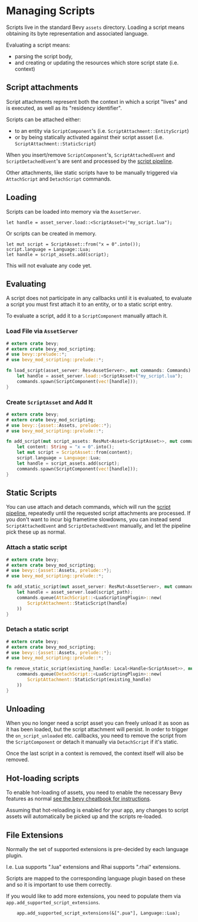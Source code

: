 # Managing Scripts

Scripts live in the standard Bevy `assets` directory. Loading a script means obtaining its byte representation and associated language.

Evaluating a script means:
- parsing the script body,
- and creating or updating the resources which store script state (i.e. context)

## Script attachments

Script attachments represent both the context in which a script "lives" and is executed, as well as its "residency identifier".

Scripts can be attached either:
- to an entity via `ScriptComponent`'s (i.e. `ScriptAttachment::EntityScript`)
- or by being statically activated against their script assset (i.e. `ScriptAttachment::StaticScript`)

When you insert/remove `ScriptComponent`'s, `ScriptAttachedEvent` and `ScriptDetachedEvent`'s are sent and processed by the [script pipeline](../ScriptPipeline/pipeline.md).

Other attachments, like static scripts have to be manually triggered via `AttachScript` and `DetachScript` commands.


## Loading 
Scripts can be loaded into memory via the `AssetServer`.
```rust,ignore
let handle = asset_server.load::<ScriptAsset>("my_script.lua");
```
Or scripts can be created in memory. 
```rust,ignore
let mut script = ScriptAsset::from("x = 0".into());
script.language = Language::Lua;
let handle = script_assets.add(script);
```
This will not evaluate any code yet. 

## Evaluating
A script does not participate in any callbacks until it is evaluated, to evaluate a script you must first attach it to an entity, or to a static script entry.

To evaluate a script, add it to a `ScriptComponent` manually attach it.

### Load File via `AssetServer`
```rust
# extern crate bevy;
# extern crate bevy_mod_scripting;
# use bevy::prelude::*;
# use bevy_mod_scripting::prelude::*;

fn load_script(asset_server: Res<AssetServer>, mut commands: Commands) {
    let handle = asset_server.load::<ScriptAsset>("my_script.lua");
    commands.spawn(ScriptComponent(vec![handle]));
}
```
### Create `ScriptAsset` and Add It
```rust
# extern crate bevy;
# extern crate bevy_mod_scripting;
# use bevy::{asset::Assets, prelude::*};
# use bevy_mod_scripting::prelude::*;

fn add_script(mut script_assets: ResMut<Assets<ScriptAsset>>, mut commands: Commands) {
    let content: String = "x = 0".into();
    let mut script = ScriptAsset::from(content);
    script.language = Language::Lua;
    let handle = script_assets.add(script);
    commands.spawn(ScriptComponent(vec![handle]));
}
```

## Static Scripts
You can use attach and detach commands, which will run the [script pipeline](../ScriptPipeline/pipeline.md), repeatedly until the requested script attachments are processed. If you don't want to incur big frametime slowdowns, you can instead send `ScriptAttachedEvent` and `ScriptDetachedEvent` manually, and let the pipeline pick these up as normal.

### Attach a static script
```rust
# extern crate bevy;
# extern crate bevy_mod_scripting;
# use bevy::{asset::Assets, prelude::*};
# use bevy_mod_scripting::prelude::*;

fn add_static_script(mut asset_server: ResMut<AssetServer>, mut commands: Commands) {
    let handle = asset_server.load(script_path);
    commands.queue(AttachScript::<LuaScriptingPlugin>::new(
        ScriptAttachment::StaticScript(handle)
    ))
}
```

### Detach a static script
```rust
# extern crate bevy;
# extern crate bevy_mod_scripting;
# use bevy::{asset::Assets, prelude::*};
# use bevy_mod_scripting::prelude::*;

fn remove_static_script(existing_handle: Local<Handle<ScriptAsset>>, mut commands: Commands) {
    commands.queue(DetachScript::<LuaScriptingPlugin>::new(
        ScriptAttachment::StaticScript(existing_handle)
    ))
}
```

## Unloading
When you no longer need a script asset you can freely unload it as soon as it has been loaded, but the script attachment will persist.
In order to trigger the `on_script_unloaded` etc. callbacks, you need to remove the script from the `ScriptComponent` or detach it manually via `DetachScript` if it's static.

Once the last script in a context is removed, the context itself will also be removed.

## Hot-loading scripts
To enable hot-loading of assets, you need to enable the necessary Bevy features as normal [see the bevy cheatbook for instructions](https://bevy-cheatbook.github.io/assets/hot-reload.html).

Assuming that hot-reloading is enabled for your app, any changes to script assets will automatically be picked up and the scripts re-loaded.

## File Extensions
Normally the set of supported extensions is pre-decided by each language plugin.

I.e. Lua supports ".lua" extensions and Rhai supports ".rhai" extensions.

Scripts are mapped to the corresponding language plugin based on these and so it is important to use them correctly.

If you would like to add more extensions, you need to populate them via `app.add_supported_script_extensions`.
```rust,ignore
    app.add_supported_script_extensions(&[".pua"], Language::Lua);
```